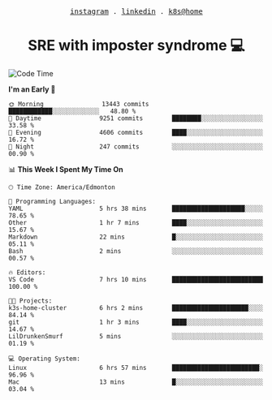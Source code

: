 <p align="center">
  <samp>
    <a href="https://www.instagram.com/lildrunkensmurf/">instagram</a> .
    <a href="https://www.linkedin.com/in/joryirving/">linkedin</a> .
    <a href="https://github.com/LilDrunkenSmurf/k3s-home-cluster">k8s@home</a>
  </samp>
</p>

<h1 align="center">
  SRE with imposter syndrome 💻
</h1>

<!--START_SECTION:waka-->
![Code Time](http://img.shields.io/badge/Code%20Time-84%20hrs%2024%20mins-blue)

**I'm an Early 🐤** 

```text
🌞 Morning                13443 commits       ████████████░░░░░░░░░░░░░   48.80 % 
🌆 Daytime                9251 commits        ████████░░░░░░░░░░░░░░░░░   33.58 % 
🌃 Evening                4606 commits        ████░░░░░░░░░░░░░░░░░░░░░   16.72 % 
🌙 Night                  247 commits         ░░░░░░░░░░░░░░░░░░░░░░░░░   00.90 % 
```


📊 **This Week I Spent My Time On** 

```text
🕑︎ Time Zone: America/Edmonton

💬 Programming Languages: 
YAML                     5 hrs 38 mins       ████████████████████░░░░░   78.65 % 
Other                    1 hr 7 mins         ████░░░░░░░░░░░░░░░░░░░░░   15.67 % 
Markdown                 22 mins             █░░░░░░░░░░░░░░░░░░░░░░░░   05.11 % 
Bash                     2 mins              ░░░░░░░░░░░░░░░░░░░░░░░░░   00.57 % 

🔥 Editors: 
VS Code                  7 hrs 10 mins       █████████████████████████   100.00 % 

🐱‍💻 Projects: 
k3s-home-cluster         6 hrs 2 mins        █████████████████████░░░░   84.14 % 
git                      1 hr 3 mins         ████░░░░░░░░░░░░░░░░░░░░░   14.67 % 
LilDrunkenSmurf          5 mins              ░░░░░░░░░░░░░░░░░░░░░░░░░   01.19 % 

💻 Operating System: 
Linux                    6 hrs 57 mins       ████████████████████████░   96.96 % 
Mac                      13 mins             █░░░░░░░░░░░░░░░░░░░░░░░░   03.04 % 
```


<!--END_SECTION:waka-->